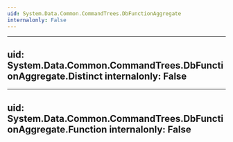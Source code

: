 ```yaml
---
uid: System.Data.Common.CommandTrees.DbFunctionAggregate
internalonly: False
---
```


---
uid: System.Data.Common.CommandTrees.DbFunctionAggregate.Distinct
internalonly: False
---

---
uid: System.Data.Common.CommandTrees.DbFunctionAggregate.Function
internalonly: False
---
